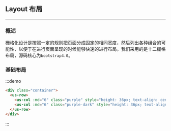 ## Layout 布局
---
### 概述
栅格化设计是按照一定的规则把页面分成固定的相同宽度，然后列出各种组合的可能性，以便于在进行页面呈现的时候能够快速的进行布局。我们采用的是十二栅格布局，源码核心为`bootstrap4.0`。

### 基础布局


<div class="demo-display">
  <div class="layout">
  <!-- 外面两层 demo-display 和 layout 记得加上 -->
    <div class="container">
      <us-row>
        <us-col :xs="6" class="purple" style="height: 36px; text-align: center; border-radius: 5px; line-height: 36px;"></us-col>
        <us-col :xs="6" class="purple-dark" style="height: 36px; text-align: center; border-radius: 5px; line-height: 36px;"></us-col>
      </us-row>
      <!-- <button @click="$notify({title: 'TEST', message: 'Test successfully.'})">test</button> -->
    </div>
  </div>
  <div class="code-display">

:::demo
```html
<div class="container">
  <us-row>
    <us-col :md="6" class="purple" style="height: 36px; text-align: center; border-radius: 5px; line-height: 36px;"></us-col>
    <us-col :md="6" class="purple-dark" style="height: 36px; text-align: center; border-radius: 5px; line-height: 36px;"></us-col>
  </us-row>
</div>
```
:::

  </div>
</div>